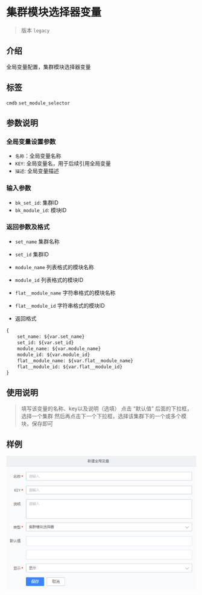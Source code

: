 # 集群模块选择器变量
> 版本 `legacy`

## 介绍

全局变量配置，集群模块选择器变量


## 标签

`cmdb` `set_module_selector` 

## 参数说明

### 全局变量设置参数

* `名称`：全局变量名称
* `KEY`: 全局变量名，用于后续引用全局变量
* `描述`: 全局变量描述


### 输入参数

* `bk_set_id`: 集群ID 
* `bk_module_id`: 模块ID 


### 返回参数及格式
    
* `set_name` 集群名称
* `set_id` 集群ID
* `module_name` 列表格式的模块名称
* `module_id` 列表格式的模块ID
* `flat__module_name` 字符串格式的模块名称
* `flat__module_id` 字符串格式的模块ID

* 返回格式
```
{
    set_name: ${var.set_name}
    set_id: ${var.set_id}
    module_name: ${var.module_name}
    module_id: ${var.module_id}
    flat__module_name: ${var.flat__module_name}
    flat__module_id: ${var.flat__module_id}
}
```


## 使用说明

> 填写该变量的名称、key以及说明（选填）
>点击 “默认值” 后面的下拉框，选择一个集群
>然后再点击下一个下拉框，选择该集群下的一个或多个模块，保存即可  


## 样例

![alt](images/var_set_module_selector.png)

